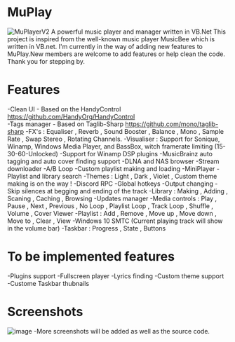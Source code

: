 # MuPlay
![MuPlayerV2](https://user-images.githubusercontent.com/38377619/114272147-3343bc80-9a15-11eb-93be-b1de7f3b5a0e.png)
A powerful music player and manager written in VB.Net
This project is inspired from the well-known music player MusicBee which is written in VB.net. I'm currently in the way of adding new features to MuPlay.New members are welcome to add features or help clean the code.
Thank you for stepping by.
# Features
-Clean UI - Based on the HandyControl <https://github.com/HandyOrg/HandyControl> <br>
-Tags manager - Based on Taglib-Sharp <https://github.com/mono/taglib-sharp>
-FX's : Equaliser , Reverb , Sound Booster , Balance , Mono , Sample Rate , Swap Stereo , Rotating Channels.
-Visualiser : Support for Sonique, Winamp, Windows Media Player, and BassBox, witch framerate limiting (15-30-60-Unlocked)
-Support for Winamp DSP plugins
-MusicBrainz auto tagging and auto cover finding support
-DLNA and NAS browser
-Stream downloader
-A/B Loop
-Custom playlist making and loading
-MiniPlayer
-Playlist and library search
-Themes : Light , Dark , Violet , Custom theme making is on the way !
-Discord RPC
-Global hotkeys
-Output changing
-Skip silences at begging and ending of the track
-Library : Making , Adding , Scaning , Caching , Browsing
-Updates manager
-Media controls : Play , Pause , Next , Previous , No Loop , Playlist Loop , Track Loop , Shuffle , Volume , Cover Viewer
-Playlist : Add , Remove , Move up , Move down , Move to , Clear , View
-Windows 10 SMTC (Current playing track will show in the volume bar)
-Taskbar : Progress , State , Buttons
# To be implemented features
-Plugins support
-Fullscreen player
-Lyrics finding
-Custom theme support
-Custome Taskbar thubnails
# Screenshots
![image](https://user-images.githubusercontent.com/38377619/114264431-3b870200-99eb-11eb-9fe3-849c481422e2.png)
-More screenshots will be added as well as the source code.
